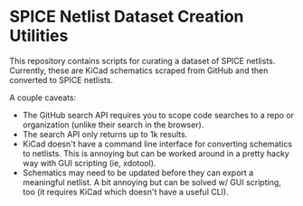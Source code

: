 # SPICE Netlist Dataset Creation Utilities
This repository contains scripts for curating a dataset of SPICE netlists. Currently, these are KiCad schematics scraped from GitHub and then converted to SPICE netlists.

A couple caveats:
- The GitHub search API requires you to scope code searches to a repo or organization (unlike their search in the browser). 
- The search API only returns up to 1k results. 
- KiCad doesn't have a command line interface for converting schematics to netlists. This is annoying but can be worked around in a pretty hacky way with GUI scripting (ie, xdotool). 
- Schematics may need to be updated before they can export a meaningful netlist. A bit annoying but can be solved w/ GUI scripting, too (it requires KiCad which doesn't have a useful CLI). 
